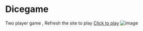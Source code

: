 # Dicegame 
Two player game , Refresh the site to play
[Click to play](https://mud0610.github.io/Dicegame/dicee.html) 
![image](https://user-images.githubusercontent.com/75943676/213712259-06fae53d-8782-4751-a9d1-ef657efc2539.png)
